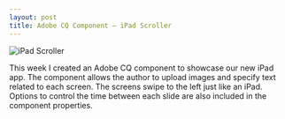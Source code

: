 ```yaml
---
layout: post
title: Adobe CQ Component – iPad Scroller
---
```


![iPad Scroller](http://upload.sam-thompson.info/upload/files/ipad_scroller.jpg "Large example image")

This week I created an Adobe CQ component to showcase our new iPad app. The component allows the author to upload images and specify text related to each screen. The screens swipe to the left just like an iPad. Options to control the time between each slide are also included in the component properties.
